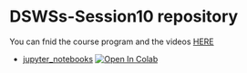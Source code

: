 # DSWSs-Session10 repository

You can fnid the course program and the videos [HERE](http://physics.ipm.ac.ir/~vafaei/scheduls/sess10.html)


- [jupyter_notebooks](https://github.com/vafaei-ar/DSWSs/blob/master/S03/notebooks/) [![Open In Colab](https://colab.research.google.com/assets/colab-badge.svg)](https://colab.research.google.com/github/vafaei-ar/DSWSs/blob/master/S03/notebooks/)


